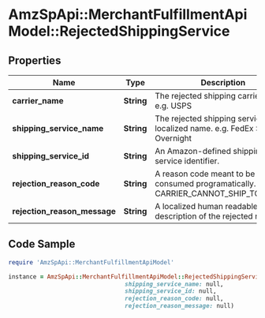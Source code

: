 # AmzSpApi::MerchantFulfillmentApiModel::RejectedShippingService

## Properties

Name | Type | Description | Notes
------------ | ------------- | ------------- | -------------
**carrier_name** | **String** | The rejected shipping carrier name. e.g. USPS | 
**shipping_service_name** | **String** | The rejected shipping service localized name. e.g. FedEx Standard Overnight | 
**shipping_service_id** | **String** | An Amazon-defined shipping service identifier. | 
**rejection_reason_code** | **String** | A reason code meant to be consumed programatically. e.g. CARRIER_CANNOT_SHIP_TO_POBOX | 
**rejection_reason_message** | **String** | A localized human readable description of the rejected reason. | [optional] 

## Code Sample

```ruby
require 'AmzSpApi::MerchantFulfillmentApiModel'

instance = AmzSpApi::MerchantFulfillmentApiModel::RejectedShippingService.new(carrier_name: null,
                                 shipping_service_name: null,
                                 shipping_service_id: null,
                                 rejection_reason_code: null,
                                 rejection_reason_message: null)
```


